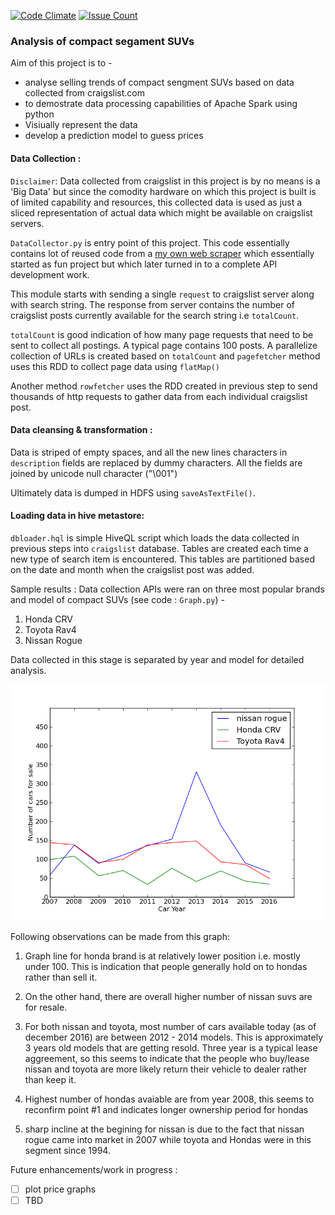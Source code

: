 [![Code Climate](https://codeclimate.com/github/Pushkr/Spark-Project/badges/gpa.svg)](https://codeclimate.com/github/Pushkr/Spark-Project)        [![Issue Count](https://codeclimate.com/github/Pushkr/Spark-Project/badges/issue_count.svg)](https://codeclimate.com/github/Pushkr/Spark-Project)

### Analysis of compact segament SUVs 
Aim of this project is to - 
- analyse selling trends of compact sengment SUVs based on data collected from craigslist.com
- to demostrate data processing capabilities of Apache Spark using python
- Visiually represent the data
- develop a prediction model to guess prices



#### Data Collection :
 
`Disclaimer`: Data collected from craigslist in this project is by no means is a 'Big Data' but since the comodity hardware on which this project is built is of limited capability and resources, this collected data is used as just a sliced representation of actual data which might be available on craigslist servers.

`DataCollector.py` is entry point of this project. This code essentially contains lot of reused code from  a [my own web scraper](https://github.com/Pushkr/CraigslistToCsv) which essentially started as fun project but which later turned in to 
a complete API development work. 

This module starts with sending a single `request` to craigslist server along with search string. The response from server contains the number of craigslist posts currently available for the search string i.e `totalCount`.

`totalCount` is good indication of how many page requests that need to be sent to collect all postings. A typical page contains 100 posts. A parallelize collection of URLs is created based on `totalCount` and `pagefetcher` method uses this RDD to collect page data using `flatMap()`

Another method `rowfetcher` uses the RDD created in previous step to send thousands of http requests to gather data from each individual craigslist post. 

#### Data cleansing & transformation :
Data is striped of empty spaces, and all the new lines characters in `description` fields are replaced by dummy characters.
All the fields are joined by unicode null character ("\001")

Ultimately data is dumped in HDFS using `saveAsTextFile()`.

#### Loading data in hive metastore:
`dbloader.hql` is simple HiveQL script which loads the data collected in previous steps into `craigslist` database.
Tables are created each time a new type of search item is encountered. 
This tables are partitioned based on the date and month when the craigslist post was added.


Sample results :
Data collection APIs were ran on three most popular brands and model of compact SUVs (see code : `Graph.py`) - 

1. Honda CRV
2. Toyota Rav4
3. Nissan Rogue

Data collected in this stage is separated by year and model for detailed analysis. 

![ScreenShot](https://github.com/Pushkr/Spark-Project/blob/master/images/image1.png)

Following observations can be made from this graph: 

1. Graph line for honda brand is at relatively lower position i.e. mostly under 100. This is indication that people generally hold on to hondas rather than sell it.

2. On the other hand, there are overall higher number of nissan suvs are for resale. 

3. For both nissan and toyota, most number of cars available today (as of december 2016) are between 2012 - 2014 models. This is approximately 3 years old models that are getting resold. Three year is a typical lease aggreement, so this seems to indicate that the people who buy/lease nissan and toyota are more likely return their vehicle to dealer rather than keep it.

4. Highest number of hondas avaiable are from year 2008, this seems to reconfirm point #1 and indicates longer ownership period for hondas

5. sharp incline at the begining for nissan is due to the fact that nissan rogue came into market in 2007 while toyota and Hondas were in this segment since 1994. 


Future enhancements/work in progress :

- [ ] plot price graphs
- [ ] TBD
